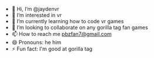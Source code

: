- 👋 Hi, I’m @jaydenvr
- 👀 I’m interested in vr
- 🌱 I’m currently learning how to code vr games
- 💞️ I’m looking to collaborate on any gorilla tag fan games
- 📫 How to reach me pbzfan7@gmail.com
- 😄 Pronouns: he him
- ⚡ Fun fact: I'm good at gorilla tag

<!---
jaydenvr/jaydenvr is a ✨ special ✨ repository because its `README.md` (this file) appears on your GitHub profile.
You can click the Preview link to take a look at your changes.
--->
